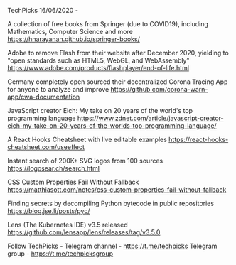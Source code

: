 TechPicks 16/06/2020 -

A collection of free books from Springer (due to COVID19), including Mathematics, Computer Science and more
https://hnarayanan.github.io/springer-books/

Adobe to remove Flash from their website after December 2020, yielding to "open standards such as HTML5, WebGL, and WebAssembly"
https://www.adobe.com/products/flashplayer/end-of-life.html

Germany completely open sourced their decentralized Corona Tracing App for anyone to analyze and improve
https://github.com/corona-warn-app/cwa-documentation

JavaScript creator Eich: My take on 20 years of the world's top programming language
https://www.zdnet.com/article/javascript-creator-eich-my-take-on-20-years-of-the-worlds-top-programming-language/

A React Hooks Cheatsheet with live editable examples
https://react-hooks-cheatsheet.com/useeffect

Instant search of 200K+ SVG logos from 100 sources
https://logosear.ch/search.html

CSS Custom Properties Fail Without Fallback
https://matthiasott.com/notes/css-custom-properties-fail-without-fallback

Finding secrets by decompiling Python bytecode in public repositories
https://blog.jse.li/posts/pyc/

Lens (The Kubernetes IDE) v3.5 released
https://github.com/lensapp/lens/releases/tag/v3.5.0

Follow TechPicks -
Telegram channel - https://t.me/techpicks
Telegram group - https://t.me/techpicksgroup